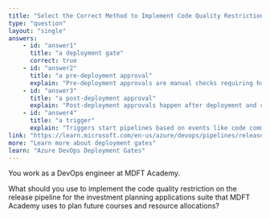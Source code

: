 ```yaml
---
title: "Select the Correct Method to Implement Code Quality Restriction"
type: "question"
layout: "single"
answers:
    - id: "answer1"
      title: "a deployment gate"
      correct: true
    - id: "answer2"
      title: "a pre-deployment approval"
      explain: "Pre-deployment approvals are manual checks requiring human intervention, not automated code quality restrictions that can be programmatically evaluated."
    - id: "answer3"
      title: "a post-deployment approval"
      explain: "Post-deployment approvals happen after deployment and can't prevent poor quality code from being deployed in the first place."
    - id: "answer4"
      title: "a trigger"
      explain: "Triggers start pipelines based on events like code commits, but they don't evaluate code quality or restrict releases based on quality metrics."
link: "https://learn.microsoft.com/en-us/azure/devops/pipelines/release/approvals/gates"
more: "Learn more about deployment gates"
learn: "Azure DevOps Deployment Gates"
---
```


You work as a DevOps engineer at MDFT Academy. 

What should you use to implement the code quality restriction on the release pipeline for the investment planning applications suite that MDFT Academy uses to plan future courses and resource allocations?
